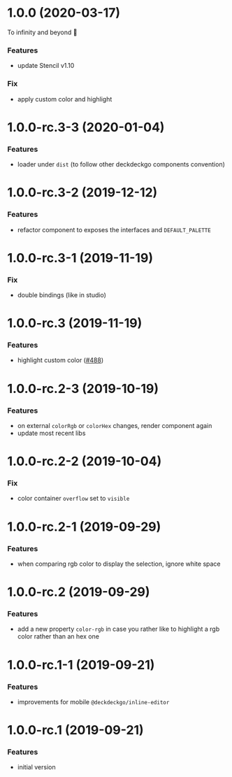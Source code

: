<a name="1.0.0"></a>

# 1.0.0 (2020-03-17)

To infinity and beyond 🚀

### Features

- update Stencil v1.10

### Fix

- apply custom color and highlight

<a name="1.0.0-rc.3-3"></a>

# 1.0.0-rc.3-3 (2020-01-04)

### Features

- loader under `dist` (to follow other deckdeckgo components convention)

<a name="1.0.0-rc.3-2"></a>

# 1.0.0-rc.3-2 (2019-12-12)

### Features

- refactor component to exposes the interfaces and `DEFAULT_PALETTE`

<a name="1.0.0-rc.3-1"></a>

# 1.0.0-rc.3-1 (2019-11-19)

### Fix

- double bindings (like in studio)

<a name="1.0.0-rc.3"></a>

# 1.0.0-rc.3 (2019-11-19)

### Features

- highlight custom color ([#488](https://github.com/deckgo/deckdeckgo/issues/488))

<a name="1.0.0-rc.2-3"></a>

# 1.0.0-rc.2-3 (2019-10-19)

### Features

- on external `colorRgb` or `colorHex` changes, render component again
- update most recent libs

<a name="1.0.0-rc.2-2"></a>

# 1.0.0-rc.2-2 (2019-10-04)

### Fix

- color container `overflow` set to `visible`

<a name="1.0.0-rc.2-1"></a>

# 1.0.0-rc.2-1 (2019-09-29)

### Features

- when comparing rgb color to display the selection, ignore white space

<a name="1.0.0-rc.2"></a>

# 1.0.0-rc.2 (2019-09-29)

### Features

- add a new property `color-rgb` in case you rather like to highlight a rgb color rather than an hex one

<a name="1.0.0-rc.1-1"></a>

# 1.0.0-rc.1-1 (2019-09-21)

### Features

- improvements for mobile `@deckdeckgo/inline-editor`

<a name="1.0.0-rc.1"></a>

# 1.0.0-rc.1 (2019-09-21)

### Features

- initial version

